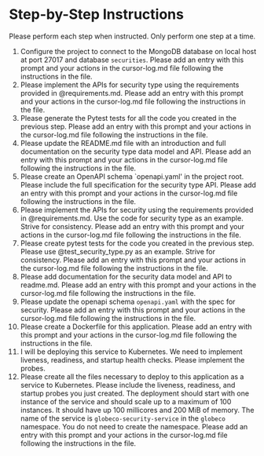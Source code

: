 # Step-by-Step Instructions

Please perform each step when instructed.  Only perform one step at a time.

1. Configure the project to connect to the MongoDB database on local host at port 27017 and database `securities`. Please add an entry with this prompt and your actions in the cursor-log.md file following the instructions in the file.
2. Please implement the APIs for security type using the requirements provided in @requirements.md.  Please add an entry with this prompt and your actions in the cursor-log.md file following the instructions in the file.
3. Please generate the Pytest tests for all the code you created in the previous step.  Please add an entry with this prompt and your actions in the cursor-log.md file following the instructions in the file.
4. Please update the README.md file with an introduction and full documentation on the security type data model and API.  Please add an entry with this prompt and your actions in the cursor-log.md file following the instructions in the file.
5. Please create an OpenAPI schema `openapi.yaml' in the project root.  Please include the full specification for the security type API.  Please add an entry with this prompt and your actions in the cursor-log.md file following the instructions in the file.
6. Please implement the APIs for security using the requirements provided in @requirements.md.  Use the code for security type as an example.  Strive for consistency.  Please add an entry with this prompt and your actions in the cursor-log.md file following the instructions in the file.
7. Please create pytest tests for the code you created in the previous step.  Please use @test_security_type.py as an example.  Strive for consistency.  Please add an entry with this prompt and your actions in the cursor-log.md file following the instructions in the file.
8. Please add documentation for the security data model and API to readme.md.  Please add an entry with this prompt and your actions in the cursor-log.md file following the instructions in the file.
9. Please update the openapi schema `openapi.yaml` with the spec for security.  Please add an entry with this prompt and your actions in the cursor-log.md file following the instructions in the file.
10. Please create a Dockerfile for this application.  Please add an entry with this prompt and your actions in the cursor-log.md file following the instructions in the file.
11. I will be deploying this service to Kubernetes.  We need to implement liveness, readiness, and startup health checks.  Please implement the probes.
12. Please create all the files necessary to deploy to this application as a service to Kubernetes.  Please include the liveness, readiness, and startup probes you just created.  The deployment should start with one instance of the service and should scale up to a maximum of 100 instances.  It should have up 100 millicores and 200 MiB of memory.  The name of the service is `globeco-security-service` in the `globeco` namespace.  You do not need to create the namespace. Please add an entry with this prompt and your actions in the cursor-log.md file following the instructions in the file.
